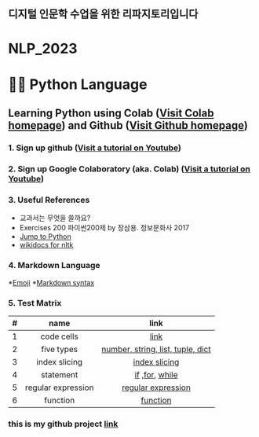 디지털 인문학 수업을 위한 리파지토리입니다
----

# NLP_2023

# 🐹🍦 **Python Language**

## **Learning Python** using **Colab** ([Visit Colab homepage](https://colab.research.google.com/?utm_source=scs-index)) and **Github** ([Visit Github homepage](https://github.com/))

### **1. Sign up github** ([Visit a tutorial on Youtube](https://www.youtube.com/watch?v=c-NikCpec7U))
### **2. Sign up Google Colaboratory** (aka. Colab) ([Visit a tutorial on Youtube](https://www.youtube.com/watch?v=2X_EU18OeYM))

### **3. Useful References**
- 교과서는 무엇을 쓸까요?
- Exercises 200 파이썬200제 by 장삼용. 정보문화사 2017
- [Jump to Python](https://wikidocs.net/book/1)
- [wikidocs for nltk](https://wikidocs.net/21667)

### **4. Markdown Language**
*[Emoji](https://gist.github.com/rxaviers/7360908)
*[Markdown syntax](https://www.markdownguide.org/basic-syntax/)

### **5. Test Matrix**

| # | name | link |
|:--:|:--:|:--:|
| 1 | code cells| [link](https://github.com/LemonVein/NLP_2023/blob/main/1_CodeCells_Basic.ipynb) |
| 2 | five types | [number, string, list, tuple, dict](https://github.com/LemonVein/NLP_2023/blob/main/CodeCells_Basic__ipynb의_사본.ipynb) |
| 3 | index slicing | [index slicing](https://github.com/LemonVein/NLP_2023/blob/main/3_Indexing_Slicing.ipynb) |
| 4 | statement | [if]() ,[for](https://github.com/LemonVein/NLP_2023/blob/main/4_2_ForStatement.ipynb), [while](https://github.com/LemonVein/NLP_2023/blob/main/4_4_WhileStatementwContinueBreak.ipynb) |
| 5 | regular expression | [regular expression]() |
| 6 | function | [function]() |

### **this is my github project [link](https://github.com/LemonVein/NLP_2023)**

